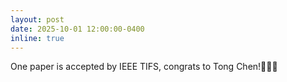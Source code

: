 ```yaml
---
layout: post
date: 2025-10-01 12:00:00-0400
inline: true
---
```


One paper is accepted by IEEE TIFS, congrats to Tong Chen!🎉🎉🎉
